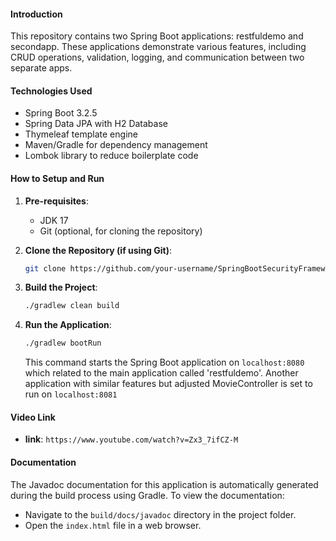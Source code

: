 
#### Introduction
This repository contains two Spring Boot applications: restfuldemo and secondapp. These applications demonstrate various features, including CRUD operations, validation, logging, and communication between two separate apps.

#### Technologies Used
- Spring Boot 3.2.5
- Spring Data JPA with H2 Database
- Thymeleaf template engine
- Maven/Gradle for dependency management
- Lombok library to reduce boilerplate code

#### How to Setup and Run
1. **Pre-requisites**:
   - JDK 17
   - Git (optional, for cloning the repository)

2. **Clone the Repository (if using Git)**:
   ```bash
   git clone https://github.com/your-username/SpringBootSecurityFrameworkDemo.git
   ```

3. **Build the Project**:
   ```bash
   ./gradlew clean build
   ```

4. **Run the Application**:
   ```bash
   ./gradlew bootRun
   ```
   This command starts the Spring Boot application on `localhost:8080` which related to the main application called 'restfuldemo'.
   Another application with similar features but adjusted MovieController is set to run on `localhost:8081`

#### Video Link
- **link**: `https://www.youtube.com/watch?v=Zx3_7ifCZ-M`

#### Documentation
The Javadoc documentation for this application is automatically generated during the build process using Gradle. To view the documentation:
- Navigate to the `build/docs/javadoc` directory in the project folder.
- Open the `index.html` file in a web browser.


